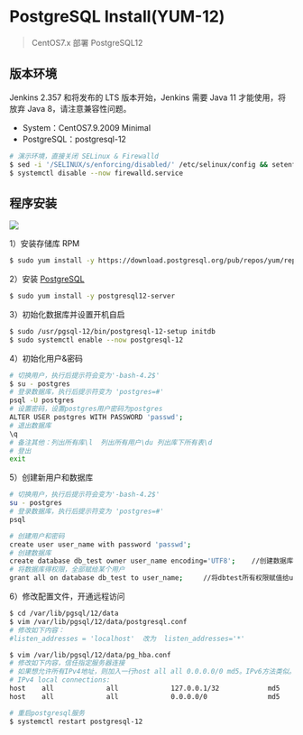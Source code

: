 # PostgreSQL Install(YUM-12)

> CentOS7.x 部署 PostgreSQL12

## 版本环境

Jenkins 2.357 和将发布的 LTS 版本开始，Jenkins 需要 Java 11 才能使用，将放弃 Java 8，请注意兼容性问题。

- System：CentOS7.9.2009 Minimal
- PostgreSQL：postgresql-12

```bash
# 演示环境，直接关闭 SELinux & Firewalld
$ sed -i '/SELINUX/s/enforcing/disabled/' /etc/selinux/config && setenforce 0 
$ systemctl disable --now firewalld.service 
```

## 程序安装

![](https://yuikuen-1259273046.cos.ap-guangzhou.myqcloud.com/devops/image-20211030142958506.png)

1）安装存储库 RPM

```bash
$ sudo yum install -y https://download.postgresql.org/pub/repos/yum/reporpms/EL-7-x86_64/pgdg-redhat-repo-latest.noarch.rpm
```

2）安装 [PostgreSQL](https://www.postgresql.org/download/linux/redhat/)

```bash
$ sudo yum install -y postgresql12-server
```

3）初始化数据库并设置开机自启

```bash
$ sudo /usr/pgsql-12/bin/postgresql-12-setup initdb
$ sudo systemctl enable --now postgresql-12
```

4）初始化用户&密码

```bash
# 切换用户，执行后提示符会变为'-bash-4.2$'
$ su - postgres
# 登录数据库，执行后提示符变为 'postgres=#'
psql -U postgres
# 设置密码，设置postgres用户密码为postgres
ALTER USER postgres WITH PASSWORD 'passwd';
# 退出数据库
\q
# 备注其他：列出所有库\l  列出所有用户\du 列出库下所有表\d
# 登出
exit
```

5）创建新用户和数据库

```bash
# 切换用户，执行后提示符会变为'-bash-4.2$'
su - postgres
# 登录数据库，执行后提示符变为 'postgres=#'
psql

# 创建用户和密码
create user user_name with password 'passwd';
# 创建数据库
create database db_test owner user_name encoding='UTF8';	//创建数据库指定所属者
# 将数据库得权限，全部赋给某个用户
grant all on database db_test to user_name;		//将dbtest所有权限赋值给username
```

6）修改配置文件，开通远程访问

```bash
$ cd /var/lib/pgsql/12/data
$ vim /var/lib/pgsql/12/data/postgresql.conf
# 修改如下内容：
#listen_addresses = 'localhost'  改为  listen_addresses='*'

$ vim /var/lib/pgsql/12/data/pg_hba.conf
# 修改如下内容，信任指定服务器连接
# 如果想允许所有IPv4地址，则加入一行host all all 0.0.0.0/0 md5。IPv6方法类似。
# IPv4 local connections:
host    all             all             127.0.0.1/32            md5
host    all             all             0.0.0.0/0               md5

# 重启postgresql服务
$ systemctl restart postgresql-12
```